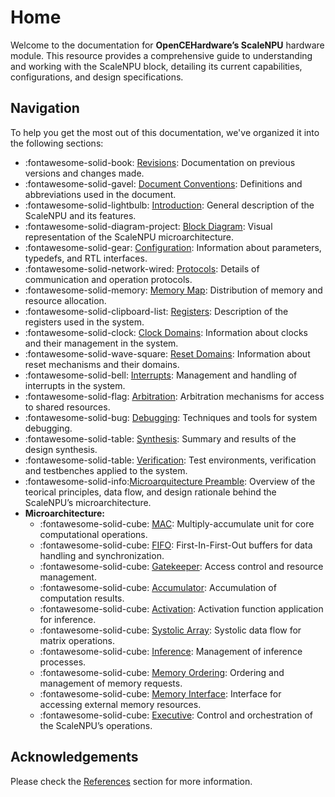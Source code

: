 # Home

Welcome to the documentation for **OpenCEHardware’s ScaleNPU** hardware module. This resource provides a comprehensive guide to understanding and working with the ScaleNPU block, detailing its current capabilities, configurations, and design specifications.

## Navigation

To help you get the most out of this documentation, we've organized it into the following sections:

<div class="grid cards" markdown>

- :fontawesome-solid-book: [Revisions](block/revisions.md): Documentation on previous versions and changes made.
- :fontawesome-solid-gavel: [Document Conventions](block/conventions.md): Definitions and abbreviations used in the document.
- :fontawesome-solid-lightbulb: [Introduction](block/introduction.md): General description of the ScaleNPU and its features.
- :fontawesome-solid-diagram-project: [Block Diagram](block/diagram.md): Visual representation of the ScaleNPU microarchitecture.
- :fontawesome-solid-gear: [Configuration](block/configuration.md): Information about parameters, typedefs, and RTL interfaces.
- :fontawesome-solid-network-wired: [Protocols](block/protocols.md): Details of communication and operation protocols.
- :fontawesome-solid-memory: [Memory Map](block/memory.md): Distribution of memory and resource allocation.
- :fontawesome-solid-clipboard-list: [Registers](block/registers.md): Description of the registers used in the system.
- :fontawesome-solid-clock: [Clock Domains](block/clocks.md): Information about clocks and their management in the system.
- :fontawesome-solid-wave-square: [Reset Domains](block/resets.md): Information about reset mechanisms and their domains.
- :fontawesome-solid-bell: [Interrupts](block/interrupts.md): Management and handling of interrupts in the system.
- :fontawesome-solid-flag: [Arbitration](block/arbitration.md): Arbitration mechanisms for access to shared resources.
- :fontawesome-solid-bug: [Debugging](block/debugging.md): Techniques and tools for system debugging.
- :fontawesome-solid-table: [Synthesis](block/synthesis.md): Summary and results of the design synthesis.
- :fontawesome-solid-table: [Verification](block/verification.md): Test environments, verification and testbenches applied to the system.
- :fontawesome-solid-info:[Microarquitecture Preamble](block/microarchitecture/preamble.md): Overview of the teorical principles, data flow, and design rationale behind the ScaleNPU’s microarchitecture.
- **Microarchitecture:**
    - :fontawesome-solid-cube: [MAC](block/microarchitecture/mac.md): Multiply-accumulate unit for core computational operations.
    - :fontawesome-solid-cube: [FIFO](block/microarchitecture/fifo.md): First-In-First-Out buffers for data handling and synchronization.
    - :fontawesome-solid-cube: [Gatekeeper](block/microarchitecture/gatekeeper.md): Access control and resource management.
    - :fontawesome-solid-cube: [Accumulator](block/microarchitecture/accumulator.md): Accumulation of computation results.
    - :fontawesome-solid-cube: [Activation](block/microarchitecture/activation.md): Activation function application for inference.
    - :fontawesome-solid-cube: [Systolic Array](block/microarchitecture/systolic.md): Systolic data flow for matrix operations.
    - :fontawesome-solid-cube: [Inference](block/microarchitecture/inference.md): Management of inference processes.
    - :fontawesome-solid-cube: [Memory Ordering](block/microarchitecture/memory_ordering.md): Ordering and management of memory requests.
    - :fontawesome-solid-cube: [Memory Interface](block/microarchitecture/memory_interface.md): Interface for accessing external memory resources.
    - :fontawesome-solid-cube: [Executive](block/microarchitecture/executive.md): Control and orchestration of the ScaleNPU’s operations.
    
</div>

## Acknowledgements

Please check the [References](block/references.md) section for more information.